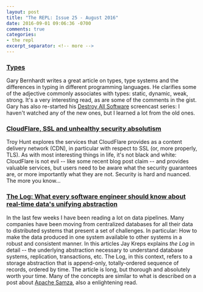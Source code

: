 ```yaml
---
layout: post
title: "The REPL: Issue 25 - August 2016"
date: 2016-09-01 09:06:36 -0700
comments: true
categories:
- the repl
excerpt_separator: <!-- more -->
---
```


### [Types][types]

Gary Bernhardt writes a great article on types, type systems and the differences in typing in different programming languages. He clarifies some of the adjective commonly associates with types: static, dynamic, weak, strong. It's a very interesting read, as are some of the comments in the gist. Gary has also re-started his [Destroy All Software][das] screencast series: I haven't watched any of the new ones, but I learned a lot from the old ones.

### [CloudFlare, SSL and unhealthy security absolutism][cloudflare]

Troy Hunt explores the services that CloudFlare provides as a content delivery network (CDN), in particular with respect to SSL (or, more properly, TLS). As with most interesting things in life, it's not black and white: CloudFlare is not evil -- like some recent blog post claim -- and provides valuable services, but users need to be aware what the security guarantees are, or more importantly what they are not. Security is hard and nuanced. The more you know...

### [The Log: What every software engineer should know about real-time data's unifying abstraction][the_log]

In the last few weeks I have been reading a lot on data pipelines. Many companies have been moving from centralized databases for all their data to distributed systems that present a set of challenges. In particular: How to make the data produced in one system available to other systems in a robust and consistent manner. In this articles Jay Kreps explains *the Log* in detail -- the underlying abstraction necessary to understand database systems, replication, transactions, etc. The Log, in this context, refers to a storage abstraction that is append-only, totally-ordered sequence of records, ordered by time. The article is long, but thorough and absolutely worth your time. Many of the concepts are similar to what is described on a post about [Apache Samza][samza], also a enlightening read.

[types]: https://gist.github.com/garybernhardt/122909856b570c5c457a6cd674795a9c
[cloudflare]: https://www.troyhunt.com/cloudflare-ssl-and-unhealthy-security-absolutism/
[the_log]: https://engineering.linkedin.com/distributed-systems/log-what-every-software-engineer-should-know-about-real-time-datas-unifying
[das]: https://www.destroyallsoftware.com/
[samza]: http://www.confluent.io/blog/turning-the-database-inside-out-with-apache-samza/
